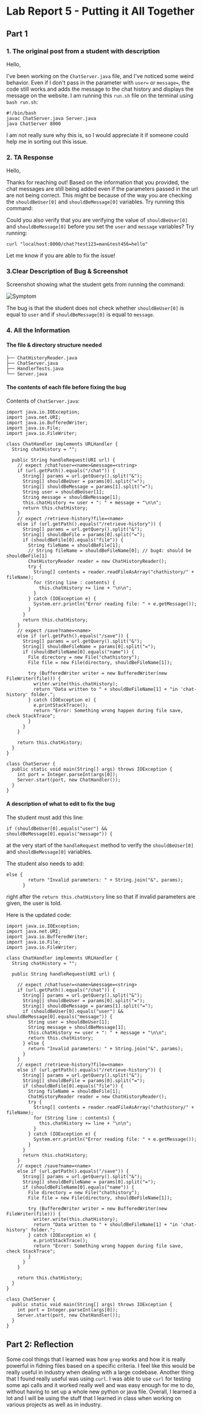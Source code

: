 # Lab Report 5 - Putting it All Together

## Part 1

### 1. The original post from a student with description

Hello,

I've been working on the ```ChatServer.java``` file, and I've noticed some weird behavior. Even if I don't pass in the parameter with `user=` or `message=`, the code still works and adds the message to the chat history and displays the message on the website. I am running this ```run.sh``` file on the terminal using ```bash run.sh```:

```
#!/bin/bash
javac ChatServer.java Server.java
java ChatServer 8000
```

I am not really sure why this is, so I would appreciate it if someone could help me in sorting out this issue.


### 2. TA Response 

Hello,

Thanks for reaching out! Based on the information that you provided, the chat messages are still being added even if the parameters passed in the url are not being correct. This might be because of the way you are checking the `shouldBeUser[0]` and `shouldBeMessage[0]` variables. Try running this command: 


Could you also verify that you are verifying the value of `shouldBeUser[0]` and `shouldBeMessage[0]` before you set the `user` and `message` variables? Try running: 

```curl "localhost:8000/chat?test123=man&test456=hello"```

Let me know if you are able to fix the issue! 

### 3.Clear Description of Bug & Screenshot 

Screenshot showing what the student gets from running the command: 

 ![Symptom](lab5.png)

The bug is that the student does not check whether ```shouldBeUser[0]``` is equal to ```user``` and if ```shouldBeMessage[0]``` is equal to ```message```. 

### 4. All the Information 

#### The file & directory structure needed

```
├── ChatHistoryReader.java
├── ChatServer.java
├── HandlerTests.java
└── Server.java
```

#### The contents of each file before fixing the bug

Contents of ```ChatServer.java```:

```
import java.io.IOException;
import java.net.URI;
import java.io.BufferedWriter;
import java.io.File;
import java.io.FileWriter;

class ChatHandler implements URLHandler {
  String chatHistory = "";

  public String handleRequest(URI url) {
    // expect /chat?user=<name>&message=<string>
    if (url.getPath().equals("/chat")) {
      String[] params = url.getQuery().split("&");
      String[] shouldBeUser = params[0].split("=");
      String[] shouldBeMessage = params[1].split("=");
      String user = shouldBeUser[1];
      String message = shouldBeMessage[1];
      this.chatHistory += user + ": " + message + "\n\n";
      return this.chatHistory;
    }
    // expect /retrieve-history?file=<name>
    else if (url.getPath().equals("/retrieve-history")) {
      String[] params = url.getQuery().split("&");
      String[] shouldBeFile = params[0].split("=");
      if (shouldBeFile[0].equals("file")) {
        String fileName = shouldBeFile[1];
        // String fileName = shouldBeFileName[0]; // bug4: should be shouldBeFile[1]
        ChatHistoryReader reader = new ChatHistoryReader();
        try {
          String[] contents = reader.readFileAsArray("chathistory/" + fileName);
          for (String line : contents) {
            this.chatHistory += line + "\n\n";
          }
        } catch (IOException e) {
          System.err.println("Error reading file: " + e.getMessage());
        }
      }
      return this.chatHistory;
    }
    // expect /save?name=<name>
    else if (url.getPath().equals("/save")) {
      String[] params = url.getQuery().split("&");
      String[] shouldBeFileName = params[0].split("=");
      if (shouldBeFileName[0].equals("name")) {
        File directory = new File("chathistory");
        File file = new File(directory, shouldBeFileName[1]);

        try (BufferedWriter writer = new BufferedWriter(new FileWriter(file))) {
          writer.write(this.chatHistory);
          return "Data written to " + shouldBeFileName[1] + "in 'chat-history' folder.";
        } catch (IOException e) {
          e.printStackTrace();
          return "Error: Something wrong happen during file save, check StackTrace";
        }
      }
    }

    return this.chatHistory;
  }
}

class ChatServer {
  public static void main(String[] args) throws IOException {
    int port = Integer.parseInt(args[0]);
    Server.start(port, new ChatHandler());
  }
}
```

#### A description of what to edit to fix the bug

The student must add this line: 

```if (shouldBeUser[0].equals("user") && shouldBeMessage[0].equals("message")) {```

at the very start of the ```handleRequest``` method to verify the ```shouldBeUser[0]``` and ```shouldBeMessage[0]``` variables.  

The student also needs to add: 

```
else {
        return "Invalid parameters: " + String.join("&", params);
      }
```

right after the ```return this.chatHistory``` line so that if invalid parameters are given, the user is told. 

Here is the updated code:

```
import java.io.IOException;
import java.net.URI;
import java.io.BufferedWriter;
import java.io.File;
import java.io.FileWriter;

class ChatHandler implements URLHandler {
  String chatHistory = "";

  public String handleRequest(URI url) {

    // expect /chat?user=<name>&message=<string>
    if (url.getPath().equals("/chat")) {
      String[] params = url.getQuery().split("&");
      String[] shouldBeUser = params[0].split("=");
      String[] shouldBeMessage = params[1].split("=");
      if (shouldBeUser[0].equals("user") && shouldBeMessage[0].equals("message")) {
        String user = shouldBeUser[1];
        String message = shouldBeMessage[1];
        this.chatHistory += user + ": " + message + "\n\n";
        return this.chatHistory;
      } else {
        return "Invalid parameters: " + String.join("&", params);
      }
    }
    // expect /retrieve-history?file=<name>
    else if (url.getPath().equals("/retrieve-history")) {
      String[] params = url.getQuery().split("&");
      String[] shouldBeFile = params[0].split("=");
      if (shouldBeFile[0].equals("file")) {
        String fileName = shouldBeFile[1];
        ChatHistoryReader reader = new ChatHistoryReader();
        try {
          String[] contents = reader.readFileAsArray("chathistory/" + fileName);
          for (String line : contents) {
            this.chatHistory += line + "\n\n";
          }
        } catch (IOException e) {
          System.err.println("Error reading file: " + e.getMessage());
        }
      }
      return this.chatHistory;
    }
    // expect /save?name=<name>
    else if (url.getPath().equals("/save")) {
      String[] params = url.getQuery().split("&");
      String[] shouldBeFileName = params[0].split("=");
      if (shouldBeFileName[0].equals("name")) {
        File directory = new File("chathistory");
        File file = new File(directory, shouldBeFileName[1]);

        try (BufferedWriter writer = new BufferedWriter(new FileWriter(file))) {
          writer.write(this.chatHistory);
          return "Data written to " + shouldBeFileName[1] + "in 'chat-history' folder.";
        } catch (IOException e) {
          e.printStackTrace();
          return "Error: Something wrong happen during file save, check StackTrace";
        }
      }
    }

    return this.chatHistory;
  }
}

class ChatServer {
  public static void main(String[] args) throws IOException {
    int port = Integer.parseInt(args[0]);
    Server.start(port, new ChatHandler());
  }
}
```

## Part 2: Reflection

Some cool things that I learned was how ```grep``` works and how it is really powerful in fidning files based on a specific criteria. I feel like this would be really useful in industry when dealing with a large codebase. Another thing that I found really useful was using ```curl```. I was able to use ```curl``` for testing some api calls and it worked really well and was easy enough for me to do, without having to set up a whole new python or java file. Overall, I learned a lot and I will be using the stuff that I learned in class when working on various projects as well as in industry. 
